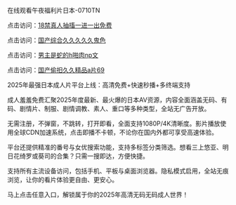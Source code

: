 在线观看午夜福利片日本-0710TN

点击访问：<a href="https://heiliaoxqkkct.pages.dev">18禁真人抽搐一进一出免费</a>

点击访问：<a href="https://heiliaoll4qsx.pages.dev">国产综合久久久久久鬼色</a>

点击访问：<a href="https://heiliaoow5kzm.pages.dev">男主是蛇的h啪肉np文</a>

点击访问：<a href="https://heiliaowzu4ur.pages.dev">国产偷抇久久精品a片69</a>

2025年最强日本成人片平台上线：高清免费+快速秒播+多终端支持

成人羞羞免费汇聚2025年度最新、最火爆的日本AV资源，内容全面涵盖无码、有码、剧情片、制服、剧情调教、素人、重口等多种类型，全站无广告开放。

无需注册，不弹窗，不跳转，打开即看，全面支持1080P/4K清晰度。影片播放使用全球CDN加速系统，点击即播不卡顿，不论你在国内外都可享受高速体验。

平台还提供精准的番号与女优搜索功能，支持多标签分类筛选。想看三上悠亚、明日花绮罗或葵司的合集？只需一搜即达，方便快捷。

支持所有主流设备访问，包括手机、平板与桌面浏览器。隐私模式启用，全站无痕浏览，让你的看片体验更自由、更安心。

马上点击任意入口，解锁属于你的2025年高清无码无码成人世界！

<span style="display:none;">[Canonical link]  ( https://github.com/thhh2611/riben100000 ）</span> 
